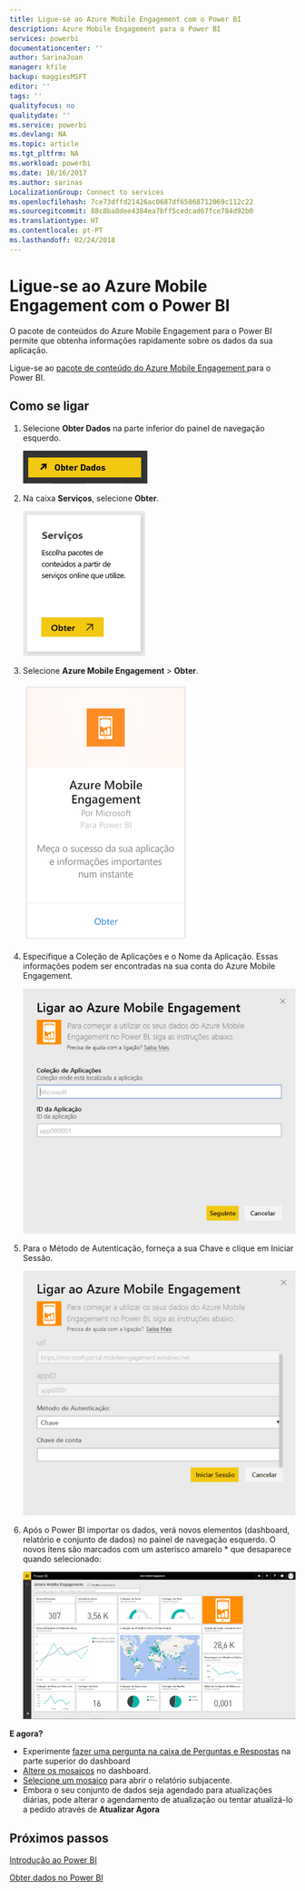 ```yaml
---
title: Ligue-se ao Azure Mobile Engagement com o Power BI
description: Azure Mobile Engagement para o Power BI
services: powerbi
documentationcenter: ''
author: SarinaJoan
manager: kfile
backup: maggiesMSFT
editor: ''
tags: ''
qualityfocus: no
qualitydate: ''
ms.service: powerbi
ms.devlang: NA
ms.topic: article
ms.tgt_pltfrm: NA
ms.workload: powerbi
ms.date: 10/16/2017
ms.author: sarinas
LocalizationGroup: Connect to services
ms.openlocfilehash: 7ce73dffd21426ac0687df65068712069c112c22
ms.sourcegitcommit: 88c8ba8dee4384ea7bff5cedcad67fce784d92b0
ms.translationtype: HT
ms.contentlocale: pt-PT
ms.lasthandoff: 02/24/2018
---
```

# <a name="connect-to-azure-mobile-engagement-with-power-bi"></a>Ligue-se ao Azure Mobile Engagement com o Power BI
O pacote de conteúdos do Azure Mobile Engagement para o Power BI permite que obtenha informações rapidamente sobre os dados da sua aplicação.

Ligue-se ao [pacote de conteúdo do Azure Mobile Engagement ](https://app.powerbi.com/groups/me/getdata/services/azme) para o Power BI.

## <a name="how-to-connect"></a>Como se ligar
1. Selecione **Obter Dados** na parte inferior do painel de navegação esquerdo.
   
    ![](media/service-connect-to-azure-mobile/getdata.png)
2. Na caixa **Serviços**, selecione **Obter**.
   
    ![](media/service-connect-to-azure-mobile/services.png)
3. Selecione **Azure Mobile Engagement** \> **Obter**.
   
    ![](media/service-connect-to-azure-mobile/azme.png) 
4. Especifique a Coleção de Aplicações e o Nome da Aplicação. Essas informações podem ser encontradas na sua conta do Azure Mobile Engagement.
   
    ![](media/service-connect-to-azure-mobile/parameters.png) 
5. Para o Método de Autenticação, forneça a sua Chave e clique em Iniciar Sessão.
   
    ![](media/service-connect-to-azure-mobile/creds.png)
6. Após o Power BI importar os dados, verá novos elementos (dashboard, relatório e conjunto de dados) no painel de navegação esquerdo. O novos itens são marcados com um asterisco amarelo \* que desaparece quando selecionado:
   
    ![](media/service-connect-to-azure-mobile/dashboard.png)

 **E agora?**

* Experimente [fazer uma pergunta na caixa de Perguntas e Respostas](power-bi-q-and-a.md) na parte superior do dashboard
* [Altere os mosaicos](service-dashboard-edit-tile.md) no dashboard.
* [Selecione um mosaico](service-dashboard-tiles.md) para abrir o relatório subjacente.
* Embora o seu conjunto de dados seja agendado para atualizações diárias, pode alterar o agendamento de atualização ou tentar atualizá-lo a pedido através de **Atualizar Agora**

## <a name="next-steps"></a>Próximos passos
[Introdução ao Power BI](service-get-started.md)

[Obter dados no Power BI](service-get-data.md)

